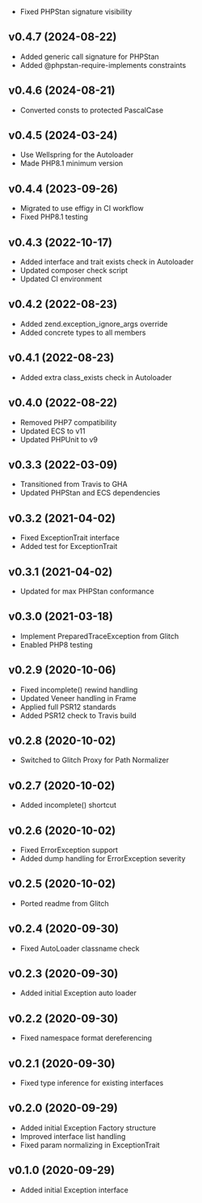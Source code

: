 * Fixed PHPStan signature visibility

## v0.4.7 (2024-08-22)
* Added generic call signature for PHPStan
* Added @phpstan-require-implements constraints

## v0.4.6 (2024-08-21)
* Converted consts to protected PascalCase

## v0.4.5 (2024-03-24)
* Use Wellspring for the Autoloader
* Made PHP8.1 minimum version

## v0.4.4 (2023-09-26)
* Migrated to use effigy in CI workflow
* Fixed PHP8.1 testing

## v0.4.3 (2022-10-17)
* Added interface and trait exists check in Autoloader
* Updated composer check script
* Updated CI environment

## v0.4.2 (2022-08-23)
* Added zend.exception_ignore_args override
* Added concrete types to all members

## v0.4.1 (2022-08-23)
* Added extra class_exists check in Autoloader

## v0.4.0 (2022-08-22)
* Removed PHP7 compatibility
* Updated ECS to v11
* Updated PHPUnit to v9

## v0.3.3 (2022-03-09)
* Transitioned from Travis to GHA
* Updated PHPStan and ECS dependencies

## v0.3.2 (2021-04-02)
* Fixed ExceptionTrait interface
* Added test for ExceptionTrait

## v0.3.1 (2021-04-02)
* Updated for max PHPStan conformance

## v0.3.0 (2021-03-18)
* Implement PreparedTraceException from Glitch
* Enabled PHP8 testing

## v0.2.9 (2020-10-06)
* Fixed incomplete() rewind handling
* Updated Veneer handling in Frame
* Applied full PSR12 standards
* Added PSR12 check to Travis build

## v0.2.8 (2020-10-02)
* Switched to Glitch Proxy for Path Normalizer

## v0.2.7 (2020-10-02)
* Added incomplete() shortcut

## v0.2.6 (2020-10-02)
* Fixed ErrorException support
* Added dump handling for ErrorException severity

## v0.2.5 (2020-10-02)
* Ported readme from Glitch

## v0.2.4 (2020-09-30)
* Fixed AutoLoader classname check

## v0.2.3 (2020-09-30)
* Added initial Exception auto loader

## v0.2.2 (2020-09-30)
* Fixed namespace format dereferencing

## v0.2.1 (2020-09-30)
* Fixed type inference for existing interfaces

## v0.2.0 (2020-09-29)
* Added initial Exception Factory structure
* Improved interface list handling
* Fixed param normalizing in ExceptionTrait

## v0.1.0 (2020-09-29)
* Added initial Exception interface
